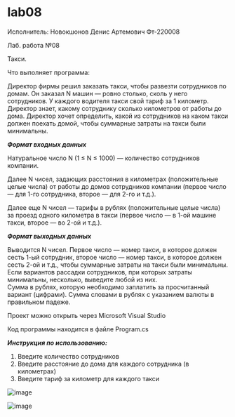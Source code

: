 # lab08
Исполнитель: Новокшонов Денис Артемович Фт-220008


Лаб. работа №08

Такси.

Что выполняет программа:

Директор фирмы решил заказать такси, чтобы развезти сотрудников по домам.
Он заказал N машин — ровно столько, сколь у него сотрудников.
У каждого водителя такси свой тариф за 1 километр. Директор знает, какому сотруднику сколько километров от работы до дома.
Директор хочет определить, какой из сотрудников на каком такси должен поехать домой, чтобы суммарные затраты на такси были минимальны.  

___Формат входных данных___  

Натуральное число N (1 ≤ N ≤ 1000) — количество сотрудников компании.  

Далее N чисел, задающих расстояния в километрах (положительные целые числа) от работы до домов сотрудников компании (первое число — для 1-го сотрудника, второе — для 2-го и т.д.). 

Далее еще N чисел — тарифы в рублях (положительные целые числа) за проезд одного километра в такси (первое число — в 1-ой машине такси, второе — во 2-ой и т.д.). 

___Формат выходных данных___  

Выводится N чисел. Первое число — номер такси, в которое должен сесть 1-ый сотрудник, второе число — номер такси, в которое должен сесть 2-ой и т.д., чтобы суммарные затраты на такси были минимальны. Если вариантов рассадки сотрудников, при которых затраты минимальны, несколько, выведите любой из них.  
Сумма в рублях, которую необходимо заплатить за просчитанный вариант (цифрами). 
Сумма словами в рублях с указанием валюты в правильном падеже. 

Проект можно открыть через Microsoft Visual Studio

Код программы находится в файле Program.cs

___Инструкция по использованию:___
1. Введите количество сотрудников
2. Введите расстояние до дома для каждого сотрудника (в километрах)
3. Введите тариф за километр для каждого такси

![image](https://github.com/diksonnn/lab08/assets/146518361/a6d05b0e-d6d1-4180-8dad-9116a2067d82)

![image](https://github.com/diksonnn/lab08/assets/146518361/09109ffb-c0bb-46d5-a3e1-b65dc851a00a)



